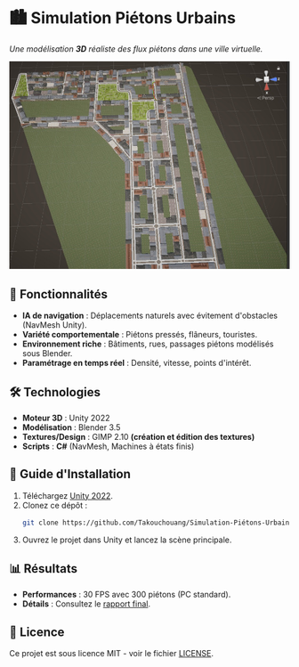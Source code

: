 # 🏙 Simulation Piétons Urbains  
*Une modélisation **3D** réaliste des flux piétons dans une ville virtuelle.*  

![Vue de la ville](Carte_Ville.jpg)  

## 🌟 Fonctionnalités  
- **IA de navigation** : Déplacements naturels avec évitement d'obstacles (NavMesh Unity).  
- **Variété comportementale** : Piétons pressés, flâneurs, touristes.  
- **Environnement riche** : Bâtiments, rues, passages piétons modélisés sous Blender.  
- **Paramétrage en temps réel** : Densité, vitesse, points d'intérêt.  

## 🛠 Technologies  
- **Moteur 3D** : Unity 2022  
- **Modélisation** : Blender 3.5  
- **Textures/Design** : GIMP 2.10 **(création et édition des textures)**  
- **Scripts** : **C#** (NavMesh, Machines à états finis)  

## 🚀 Guide d'Installation  
1. Téléchargez [Unity 2022](https://unity.com/fr/download).  
2. Clonez ce dépôt :  
   ```bash
   git clone https://github.com/Takouchouang/Simulation-Piétons-Urbains.git
   ```  
3. Ouvrez le projet dans Unity et lancez la scène principale.  

## 📊 Résultats  
- **Performances** : 30 FPS avec 300 piétons (PC standard).  
- **Détails** : Consultez le [rapport final](Docs/Rapport_Projet.pdf).  

## 📜 Licence  
Ce projet est sous licence MIT - voir le fichier [LICENSE](LICENSE).  
